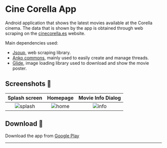 # Cine Corella App
Android application that shows the latest movies available at the Corella cinema.
The data that is shown by the app is obtained through web scraping on the [cinecorella.es](http://www.cinecorella.es) website.

Main dependencies used:
* [Jsoup](https://github.com/jhy/jsoup), web scraping library.
* [Anko commons](https://github.com/Kotlin/anko), mainly used to easily create and manage threads.
* [Glide](https://github.com/bumptech/glide), image loading library used to download and show the movie poster.

## Screenshots 📱
Splash screen          |  Homepage          |  Movie Info Dialog
:-------------------------:|:-------------------------:|:-------------------------:
![splash](https://firebasestorage.googleapis.com/v0/b/cine-corella-app.appspot.com/o/screenshots%2FScreenshot_1568842059.png?alt=media&token=972763bb-4062-4b01-949a-8e0495839906)  |  ![home](https://firebasestorage.googleapis.com/v0/b/cine-corella-app.appspot.com/o/screenshots%2FScreenshot_1568841965.png?alt=media&token=136041c1-0c42-446a-8de9-bd50a3dbf3ae)  |  ![info](https://firebasestorage.googleapis.com/v0/b/cine-corella-app.appspot.com/o/screenshots%2FScreenshot_1568841971.png?alt=media&token=925afde1-1fa3-4621-9e2e-b571c9386999)

## Download 📲
Download the app from [Google Play](https://play.google.com/store/apps/details?id=com.huesosco.cinecorellaapp)

---
